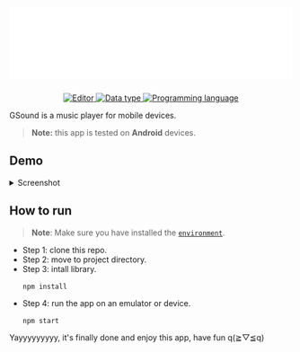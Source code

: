 <h1 align="center">
  <picture>
    <source media="(min-width: 425px)" srcset="./demo/header/header.svg">
    <img src="./demo/header/header-mobile.svg" width="auto" alt="test">
  </picture>
</h1>

<p align="center">
  <a href="https://code.visualstudio.com/">
    <img alt="Editor" src="https://img.shields.io/badge/Editor-VSCode-007acc?style=flat-square">
  </a>
  <a href="https://jsdoc.app/">
    <img alt="Data type" src="https://img.shields.io/badge/Data_type-JSDoc-808080?style=flat-square">
  </a>
  <a href="">
    <img alt="Programming language" src="https://img.shields.io/badge/JavaScript-000?style=flat-square&logo=javascript">
  </a>
</p>

GSound is a music player for mobile devices.

> **Note:** this app is tested on **Android** devices.

## Demo

<details>
  <summary>Screenshot</summary>

|                   Track list                    |                      Player                       |
| :---------------------------------------------: | :-----------------------------------------------: |
| ![Track list](demo/screenshot/screenshot1.jpg)  |    ![Player](demo/screenshot/screenshot2.jpg)     |
|                   Artist list                   |                   Artist detail                   |
| ![Artist list](demo/screenshot/screenshot3.jpg) | ![Artist detail](demo/screenshot/screenshot4.jpg) |

</details>

## How to run

> **Note**: Make sure you have installed the [`environment`](https://reactnative.dev/docs/set-up-your-environment).

- Step 1: clone this repo.
- Step 2: move to project directory.
- Step 3: intall library.
  ```
  npm install
  ```
- Step 4: run the app on an emulator or device.
  ```
  npm start
  ```

Yayyyyyyyyy, it's finally done and enjoy this app, have fun q(≧▽≦q)
